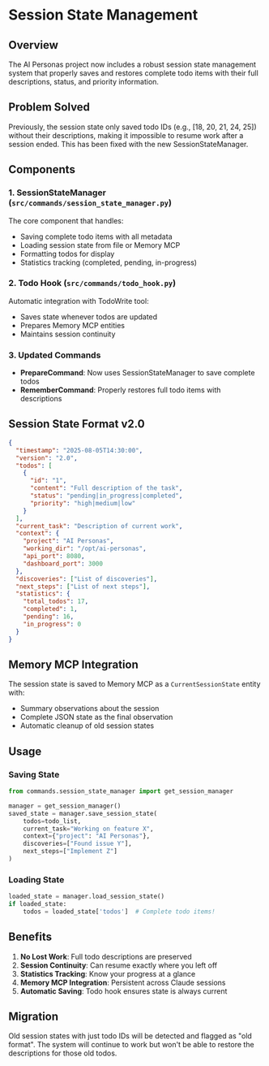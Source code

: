 # Session State Management

## Overview

The AI Personas project now includes a robust session state management system that properly saves and restores complete todo items with their full descriptions, status, and priority information.

## Problem Solved

Previously, the session state only saved todo IDs (e.g., [18, 20, 21, 24, 25]) without their descriptions, making it impossible to resume work after a session ended. This has been fixed with the new SessionStateManager.

## Components

### 1. SessionStateManager (`src/commands/session_state_manager.py`)

The core component that handles:
- Saving complete todo items with all metadata
- Loading session state from file or Memory MCP
- Formatting todos for display
- Statistics tracking (completed, pending, in-progress)

### 2. Todo Hook (`src/commands/todo_hook.py`)

Automatic integration with TodoWrite tool:
- Saves state whenever todos are updated
- Prepares Memory MCP entities
- Maintains session continuity

### 3. Updated Commands

- **PrepareCommand**: Now uses SessionStateManager to save complete todos
- **RememberCommand**: Properly restores full todo items with descriptions

## Session State Format v2.0

```json
{
  "timestamp": "2025-08-05T14:30:00",
  "version": "2.0",
  "todos": [
    {
      "id": "1",
      "content": "Full description of the task",
      "status": "pending|in_progress|completed",
      "priority": "high|medium|low"
    }
  ],
  "current_task": "Description of current work",
  "context": {
    "project": "AI Personas",
    "working_dir": "/opt/ai-personas",
    "api_port": 8080,
    "dashboard_port": 3000
  },
  "discoveries": ["List of discoveries"],
  "next_steps": ["List of next steps"],
  "statistics": {
    "total_todos": 17,
    "completed": 1,
    "pending": 16,
    "in_progress": 0
  }
}
```

## Memory MCP Integration

The session state is saved to Memory MCP as a `CurrentSessionState` entity with:
- Summary observations about the session
- Complete JSON state as the final observation
- Automatic cleanup of old session states

## Usage

### Saving State
```python
from commands.session_state_manager import get_session_manager

manager = get_session_manager()
saved_state = manager.save_session_state(
    todos=todo_list,
    current_task="Working on feature X",
    context={"project": "AI Personas"},
    discoveries=["Found issue Y"],
    next_steps=["Implement Z"]
)
```

### Loading State
```python
loaded_state = manager.load_session_state()
if loaded_state:
    todos = loaded_state['todos']  # Complete todo items!
```

## Benefits

1. **No Lost Work**: Full todo descriptions are preserved
2. **Session Continuity**: Can resume exactly where you left off
3. **Statistics Tracking**: Know your progress at a glance
4. **Memory MCP Integration**: Persistent across Claude sessions
5. **Automatic Saving**: Todo hook ensures state is always current

## Migration

Old session states with just todo IDs will be detected and flagged as "old format". The system will continue to work but won't be able to restore the descriptions for those old todos.